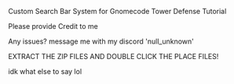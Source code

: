 Custom Search Bar System for Gnomecode Tower Defense Tutorial

Please provide Credit to me

Any issues? message me with my discord 'null_unknown'

EXTRACT THE ZIP FILES AND DOUBLE CLICK THE PLACE FILES!

idk what else to say lol
